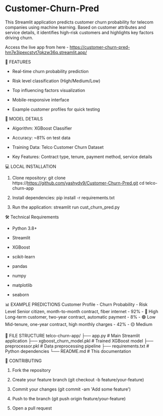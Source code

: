 # Customer-Churn-Pred
This Streamlit application predicts customer churn probability for telecom companies using machine learning. Based on customer attributes and service details, it identifies high-risk customers and highlights key factors driving churn.

Access the live app from here - https://customer-churn-pred-hm7e3ipexcstvt7qkzw36q.streamlit.app/

🚀 FEATURES
- Real-time churn probability prediction

- Risk level classification (High/Medium/Low)

- Top influencing factors visualization

- Mobile-responsive interface

- Example customer profiles for quick testing

🧠 MODEL DETAILS
- Algorithm: XGBoost Classifier

- Accuracy: ~81% on test data

- Training Data: Telco Customer Churn Dataset

- Key Features: Contract type, tenure, payment method, service details

💻 LOCAL INSTALLATION
1. Clone repository:
   git clone https://https://github.com/yashydv9/Customer-Churn-Pred.git
   cd telco-churn-app

2. Install dependencies:
   pip install -r requirements.txt

3. Run the application:
   streamlit run cust_churn_pred.py

🛠️ Technical Requirements
- Python 3.8+

- Streamlit

- XGBoost

- scikit-learn

- pandas

- numpy

- matplotlib

- seaborn

📊 EXAMPLE PREDICTIONS
Customer Profile - Churn Probability - Risk Level
Senior citizen, month-to-month contract, fiber internet - 92% - 🔴 High
Long-term customer, two-year contract, automatic payment - 8% - 🟢 Low
Mid-tenure, one-year contract, high monthly charges - 42% - 🟡 Medium

📂 FILE STRUCTURE
telco-churn-app/
├── app.py               # Main Streamlit application
├── xgboost_churn_model.pkl  # Trained XGBoost model
├── preprocessor.pkl     # Data preprocessing pipeline
├── requirements.txt     # Python dependencies
└── README.md            # This documentation

🤝 CONTRIBUTING
1. Fork the repository

2. Create your feature branch (git checkout -b feature/your-feature)

3. Commit your changes (git commit -am 'Add some feature')

4. Push to the branch (git push origin feature/your-feature)

5. Open a pull request
